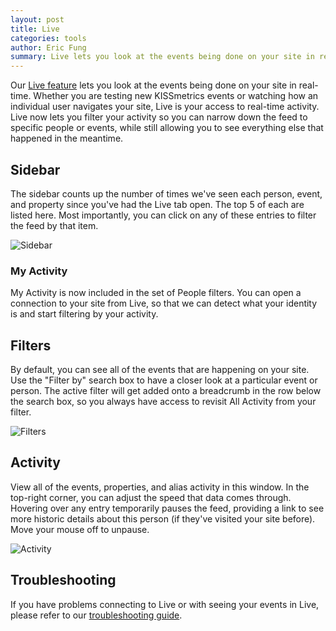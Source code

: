 ```yaml
---
layout: post
title: Live
categories: tools
author: Eric Fung
summary: Live lets you look at the events being done on your site in real-time.
---
```

Our [Live feature][live] lets you look at the events being done on your site in real-time. Whether you are testing new KISSmetrics events or watching how an individual user navigates your site, Live is your access to real-time activity. Live now lets you filter your activity so you can narrow down the feed to specific people or events, while still allowing you to see everything else that happened in the meantime.

## Sidebar

The sidebar counts up the number of times we've seen each person, event, and property since you've had the Live tab open. The top 5 of each are listed here. Most importantly, you can click on any of these entries to filter the feed by that item.

![Sidebar][sidebar]

### My Activity

My Activity is now included in the set of People filters. You can open a connection to your site from Live, so that we can detect what your identity is and start filtering by your activity.

## Filters

By default, you can see all of the events that are happening on your site. Use the "Filter by" search box to have a closer look at a particular event or person. The active filter will get added onto a breadcrumb in the row below the search box, so you always have access to revisit All Activity from your filter.

![Filters][filters]

## Activity

View all of the events, properties, and alias activity in this window. In the top-right corner, you can adjust the speed that data comes through. Hovering over any entry temporarily pauses the feed, providing a link to see more historic details about this person (if they've visited your site before). Move your mouse off to unpause.

![Activity][activity]

## Troubleshooting

If you have problems connecting to Live or with seeing your events in Live, please refer to our [troubleshooting guide][ts].


[live]: https://www.kissmetrics.com/live
[activity]: https://s3.amazonaws.com/kissmetrics-support-files/assets/tools/live/activity.png
[sidebar]: https://s3.amazonaws.com/kissmetrics-support-files/assets/tools/live/sidebar.png
[filters]: https://s3.amazonaws.com/kissmetrics-support-files/assets/tools/live/filters.png

[ts]: /troubleshooting/km-live
